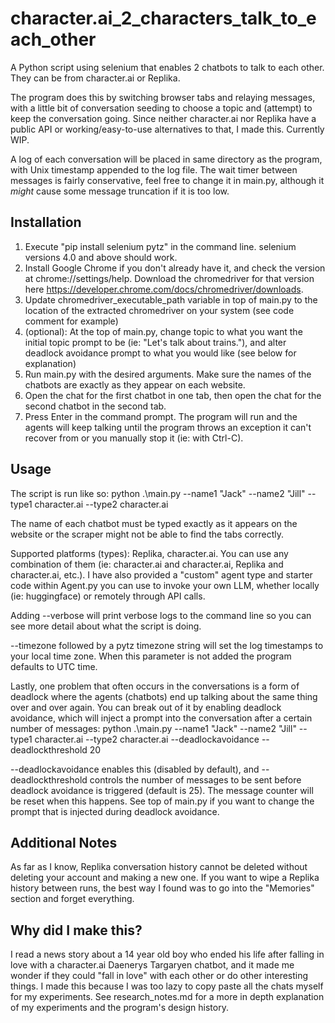 # character.ai_2_characters_talk_to_each_other
A Python script using selenium that enables 2 chatbots to talk to each other. They can be from character.ai or Replika.

The program does this by switching browser tabs and relaying messages, with a little bit of conversation seeding to choose a topic and (attempt) to keep the conversation going. Since neither character.ai nor Replika have a public API or working/easy-to-use alternatives to that, I made this. Currently WIP.

A log of each conversation will be placed in same directory as the program, with Unix timestamp appended to the log file. The wait timer between messages is fairly conservative, feel free to change it in main.py, although it *might* cause some message truncation if it is too low.

## Installation
1. Execute "pip install selenium pytz" in the command line. selenium versions 4.0 and above should work.
2. Install Google Chrome if you don't already have it, and check the version at chrome://settings/help. Download the chromedriver for that version here https://developer.chrome.com/docs/chromedriver/downloads.
3. Update chromedriver_executable_path variable in top of main.py to the location of the extracted chromedriver on your system (see code comment for example)
4. (optional): At the top of main.py, change topic to what you want the initial topic prompt to be (ie: "Let's talk about trains."), and alter deadlock avoidance prompt to what you would like (see below for explanation)
5. Run main.py with the desired arguments. Make sure the names of the chatbots are exactly as they appear on each website.
6. Open the chat for the first chatbot in one tab, then open the chat for the second chatbot in the second tab.
7. Press Enter in the command prompt. The program will run and the agents will keep talking until the program throws an exception it can't recover from or you manually stop it (ie: with Ctrl-C).

## Usage
The script is run like so:
    python .\main.py --name1 "Jack" --name2 "Jill" --type1  character.ai --type2 character.ai
	
The name of each chatbot must be typed exactly as it appears on the website or the scraper might not be able to find the tabs correctly.

Supported platforms (types): Replika, character.ai. You can use any combination of them (ie: character.ai and character.ai, Replika and character.ai, etc.). I have also provided a "custom" agent type and starter code within Agent.py you can use to invoke your own LLM, whether locally (ie: huggingface) or remotely through API calls.

Adding --verbose will print verbose logs to the command line so you can see more detail about what the script is doing.

--timezone followed by a pytz timezone string will set the log timestamps to your local time zone. When this parameter is not added the program defaults to UTC time.

Lastly, one problem that often occurs in the conversations is a form of deadlock where the agents (chatbots) end up talking about the same thing over and over again. You can break out of it by enabling deadlock avoidance, which will inject a prompt into the conversation after a certain number of messages:
    python .\main.py --name1 "Jack" --name2 "Jill" --type1  character.ai --type2 character.ai --deadlockavoidance --deadlockthreshold 20
	
--deadlockavoidance enables this (disabled by default), and --deadlockthreshold controls the number of messages to be sent before deadlock avoidance is triggered (default is 25). The message counter will be reset when this happens. See top of main.py if you want to change the prompt that is injected during deadlock avoidance.

## Additional Notes

As far as I know, Replika conversation history cannot be deleted without deleting your account and making a new one. If you want to wipe a Replika history between runs, the best way I found was to go into the "Memories" section and forget everything.	

## Why did I make this?

I read a news story about a 14 year old boy who ended his life after falling in love with a character.ai Daenerys Targaryen chatbot, and it made me wonder if they could "fall in love" with each other or do other interesting things. I made this because I was too lazy to copy paste all the chats myself for my experiments. See research_notes.md for a more in depth explanation of my experiments and the program's design history.